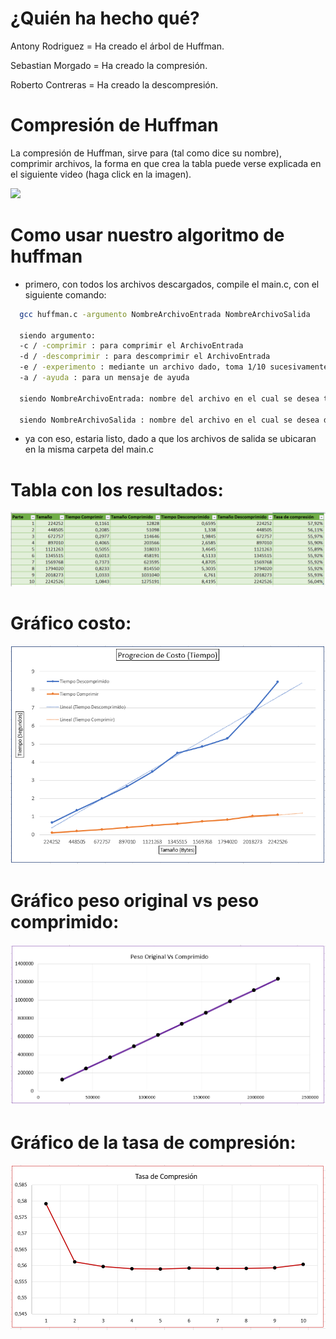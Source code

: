 # ¿Quién ha hecho qué?

Antony Rodriguez = Ha creado el árbol de Huffman.

Sebastian Morgado = Ha creado la compresión.

Roberto Contreras = Ha creado la descompresión.

# Compresión de Huffman

La compresión de Huffman, sirve para (tal como dice su nombre), comprimir archivos, la forma en que crea la tabla puede verse explicada en el siguiente video (haga click en la imagen).

[![](https://encrypted-tbn0.gstatic.com/images?q=tbn%3AANd9GcQbOGvrqlCsSLfeNyTPWAzFkE2NCh7H5ovHgw&usqp=CAU)](http://www.youtube.com/watch?v=8Gf8wutvS1w "paso a paso de huffman")

# Como usar nuestro algoritmo de huffman

  - primero, con todos los archivos descargados, compile el main.c, con el siguiente comando:
  ```sh
    gcc huffman.c -argumento NombreArchivoEntrada NombreArchivoSalida

    siendo argumento:
    -c / -comprimir : para comprimir el ArchivoEntrada
    -d / -descomprimir : para descomprimir el ArchivoEntrada
    -e / -experimento : mediante un archivo dado, toma 1/10 sucesivamente (1/10,2/10,etc.) de cada archivo, para luego comprimirlos. en este caso, solo necesita un archivo de entrada, ya que generara automaticamente los archivos de salida.
    -a / -ayuda : para un mensaje de ayuda

    siendo NombreArchivoEntrada: nombre del archivo en el cual se desea trabajar. este debe estar en la misma carpeta que el archivo c.

    siendo NombreArchivoSalida : nombre del archivo en el cual se desea dejar el resultado. este se ubicara en la misma carpeta que el archivo c.
```
  - ya con eso, estaria listo, dado a que los archivos de salida se ubicaran en la misma carpeta del main.c

# Tabla con los resultados: 

![alt text](https://github.com/seba-m/University-Projects/blob/master/Second%20year/Huffman%20Compression/fotos/TABLA.png?raw=true)

# Gráfico costo:

![alt text](https://github.com/seba-m/University-Projects/blob/master/Second%20year/Huffman%20Compression/fotos/GRAFICO_costo.png?raw=true)

# Gráfico peso original vs peso comprimido:

![alt text](https://github.com/seba-m/University-Projects/blob/master/Second%20year/Huffman%20Compression/fotos/GRAFICO_pesoO_vs_pesoC.png?raw=true)

# Gráfico de la tasa de compresión:

![alt text](https://github.com/seba-m/University-Projects/blob/master/Second%20year/Huffman%20Compression/fotos/GRAFICO_tasa_de_compresion.png?raw=true)

